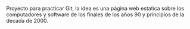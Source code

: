 Proyecto para practicar Git, la idea es una página web estatica sobre los computadores y software de los finales de los años 90 y principios de la decada de 2000.
